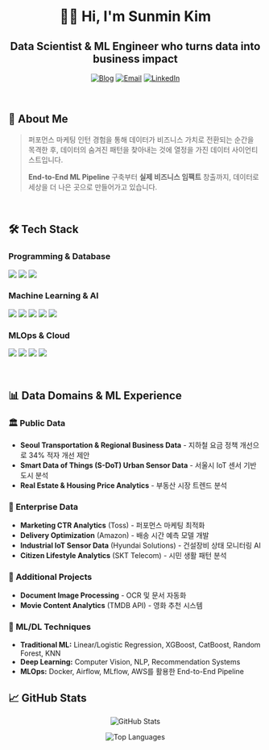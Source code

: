 <h1 align="center">👋🏻 Hi, I'm Sunmin Kim</h1>
<h2 align="center">Data Scientist & ML Engineer who turns data into business impact</h2> 

<div align="center">

[![Blog](https://img.shields.io/badge/Tech%20Blog-velog-20C997?style=for-the-badge&logo=velog&logoColor=white)](https://velog.io/@artemise227/posts)
[![Email](https://img.shields.io/badge/Email-kimsunmin0227@gmail.com-EA4335?style=for-the-badge&logo=gmail&logoColor=white)](mailto:kimsunmin0227@gmail.com)
[![LinkedIn](https://img.shields.io/badge/LinkedIn-Connect-0A66C2?style=for-the-badge&logo=linkedin&logoColor=white)](https://www.linkedin.com/in/sunnykimm12/)

</div>


<br>

## 🎯 About Me

> 퍼포먼스 마케팅 인턴 경험을 통해 데이터가 비즈니스 가치로 전환되는 순간을 목격한 후, 
> 데이터의 숨겨진 패턴을 찾아내는 것에 열정을 가진 데이터 사이언티스트입니다.
> 
> **End-to-End ML Pipeline** 구축부터 **실제 비즈니스 임팩트** 창출까지, 
> 데이터로 세상을 더 나은 곳으로 만들어가고 있습니다.

<br>

## 🛠️ Tech Stack

### Programming & Database
<p>
<img src="https://img.shields.io/badge/Python-3776AB?style=for-the-badge&logo=python&logoColor=white"/>
<img src="https://img.shields.io/badge/R-276DC3?style=for-the-badge&logo=r&logoColor=white"/>
<img src="https://img.shields.io/badge/SQL-4479A1?style=for-the-badge&logo=mysql&logoColor=white"/>
</p>

### Machine Learning & AI
<p>
<img src="https://img.shields.io/badge/PyTorch-EE4C2C?style=for-the-badge&logo=pytorch&logoColor=white"/>
<img src="https://img.shields.io/badge/Scikit--Learn-F7931E?style=for-the-badge&logo=scikit-learn&logoColor=white"/>
<img src="https://img.shields.io/badge/OpenCV-5C3EE8?style=for-the-badge&logo=opencv&logoColor=white"/>
<img src="https://img.shields.io/badge/Pandas-150458?style=for-the-badge&logo=pandas&logoColor=white"/>
<img src="https://img.shields.io/badge/NumPy-013243?style=for-the-badge&logo=numpy&logoColor=white"/>
</p>

### MLOps & Cloud
<p>
<img src="https://img.shields.io/badge/Docker-2496ED?style=for-the-badge&logo=docker&logoColor=white"/>
<img src="https://img.shields.io/badge/Apache%20Airflow-017CEE?style=for-the-badge&logo=apache-airflow&logoColor=white"/>
<img src="https://img.shields.io/badge/MLflow-0194E2?style=for-the-badge&logo=mlflow&logoColor=white"/>
<img src="https://img.shields.io/badge/AWS-232F3E?style=for-the-badge&logo=amazon-aws&logoColor=white"/>
</p>

<br>

## 📊 Data Domains & ML Experience

### 🏛️ Public Data
- **Seoul Transportation & Regional Business Data** - 지하철 요금 정책 개선으로 34% 적자 개선 제안
- **Smart Data of Things (S-DoT) Urban Sensor Data** - 서울시 IoT 센서 기반 도시 분석
- **Real Estate & Housing Price Analytics** - 부동산 시장 트렌드 분석

### 🏢 Enterprise Data
- **Marketing CTR Analytics** (Toss) - 퍼포먼스 마케팅 최적화
- **Delivery Optimization** (Amazon) - 배송 시간 예측 모델 개발
- **Industrial IoT Sensor Data** (Hyundai Solutions) - 건설장비 상태 모니터링 AI
- **Citizen Lifestyle Analytics** (SKT Telecom) - 시민 생활 패턴 분석

### 📱 Additional Projects
- **Document Image Processing** - OCR 및 문서 자동화
- **Movie Content Analytics** (TMDB API) - 영화 추천 시스템

### 🤖 ML/DL Techniques
- **Traditional ML:** Linear/Logistic Regression, XGBoost, CatBoost, Random Forest, KNN
- **Deep Learning:** Computer Vision, NLP, Recommendation Systems
- **MLOps:** Docker, Airflow, MLflow, AWS를 활용한 End-to-End Pipeline



## 📈 GitHub Stats

<div align="center">
  
![GitHub Stats](https://github-readme-stats.vercel.app/api?username=nimnusmik&show_icons=true&theme=radical)

![Top Languages](https://github-readme-stats.vercel.app/api/top-langs/?username=nimnusmik&layout=compact&theme=radical)

</div>

